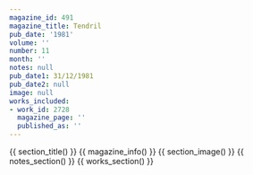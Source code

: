```yaml
---
magazine_id: 491
magazine_title: Tendril
pub_date: '1981'
volume: ''
number: 11
month: ''
notes: null
pub_date1: 31/12/1981
pub_date2: null
image: null
works_included:
- work_id: 2728
  magazine_page: ''
  published_as: ''
---
```


{{ section_title() }}
{{ magazine_info() }}
{{ section_image() }}
{{ notes_section() }}
{{ works_section() }}
